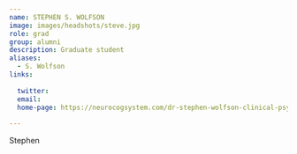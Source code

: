 ```yaml
---
name: STEPHEN S. WOLFSON
image: images/headshots/steve.jpg
role: grad
group: alumni
description: Graduate student
aliases:
  - S. Wolfson
links:
  
  twitter: 
  email: 
  home-page: https://neurocogsystem.com/dr-stephen-wolfson-clinical-psychologist/
  
---
```


Stephen
